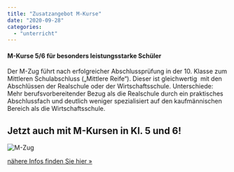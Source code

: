 ```yaml
---
title: "Zusatzangebot M-Kurse"
date: "2020-09-28"
categories: 
  - "unterricht"
---
```


#### M-Kurse 5/6 für besonders leistungsstarke Schüler

Der M-Zug führt nach erfolgreicher Abschlussprüfung in der 10. Klasse zum Mittleren Schulabschluss („Mittlere Reife“). Dieser ist gleichwertig  mit den Abschlüssen der Realschule oder der Wirtschaftsschule. Unterschiede: Mehr berufsvorbereitender Bezug als die Realschule durch ein praktisches Abschlussfach und deutlich weniger spezialisiert auf den kaufmännischen Bereich als die Wirtschaftsschule.

## **Jetzt auch mit M-Kursen in Kl. 5 und 6!**

![M-Zug](images/GSMS_M-Zug-Flyer_Teaser.jpg)

[nähere Infos finden Sie hier »](http://localhost:8888/unsere-schule/der-m-zug/)
